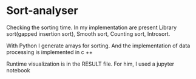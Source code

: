 # Sort-analyser

Checking the sorting time. In my implementation are present Library sort(gapped insertion sort), Smooth sort, Counting sort, Introsort. 

With Python I generate arrays for sorting. And the implementation of data processing is implemented in c ++

Runtime visualization is in the RESULT file. For him, I used a jupyter notebook
